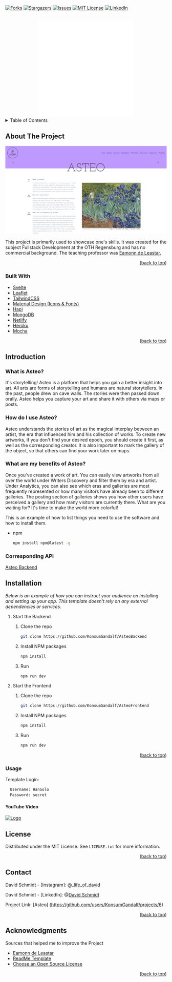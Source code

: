 <div id="top"></div>
<!--
*** Thanks for checking out the Best-README-Template. If you have a suggestion
*** that would make this better, please fork the repo and create a pull request
*** or simply open an issue with the tag "enhancement".
*** Don't forget to give the project a star!
*** Thanks again! Now go create something AMAZING! :D
-->



<!-- PROJECT SHIELDS -->
<!--
*** I'm using markdown "reference style" links for readability.
*** Reference links are enclosed in brackets [ ] instead of parentheses ( ).
*** See the bottom of this document for the declaration of the reference variables
*** for contributors-url, forks-url, etc. This is an optional, concise syntax you may use.
*** https://www.markdownguide.org/basic-syntax/#reference-style-links
-->
[![Forks][forks-shield]][forks-url]
[![Stargazers][stars-shield]][stars-url]
[![Issues][issues-shield]][issues-url]
[![MIT License][license-shield]][license-url]
[![LinkedIn][linkedin-shield]][linkedin-url]



<!-- PROJECT LOGO -->
<br />
<div align="center">
  <a href="https://asteo.netlify.app/">
    <img src="public\design\images\icons\AsteoLogoWhite.png" alt="Logo" width="300" height="300">
  </a>

</div>



<!-- TABLE OF CONTENTS -->
<details>
  <summary>Table of Contents</summary>
  <ol>
    <li>
      <a href="#about-the-project">About The Project</a>
      <ul>
        <li><a href="#built-with">Built With</a></li>
      </ul>
    </li>
    <li>
      <a href="#introduction">Introduction</a>
      <ul>
        <li><a href="#what-is-asteo">What is Asteo?</a></li>
        <li><a href="#how-do-i-use-asteo">How do I use Asteo?</a></li>
        <li><a href="#what-are-my-benefits-of-asteo">What are my benefits of Asteo?</a></li>
      </ul>
    </li>
    <li>
      <a href="#installation">Installation</a>
      <ul>
        <li><a href="#usage">Usage</a></li>
      </ul>
    </li>
    <li><a href="#license">License</a></li>
    <li><a href="#contact">Contact</a></li>
    <li><a href="#acknowledgments">Acknowledgments</a></li>
  </ol>
</details>



<!-- ABOUT THE PROJECT -->
## About The Project

<a href="https://asteo.netlify.app/">
    <img src="public\design\images\icons\Preview.png" alt="Logo">
</a>

This project is primarily used to showcase one's skills. It was created for the subject Fullstack Development at the OTH Regensburg and has no commercial background. 
The teaching professor was <a href="public\design\screenshot.png">Eamonn de Leastar.

<p align="right">(<a href="#top">back to top</a>)</p>



### Built With


* [Svelte](https://svelte.dev/)
* [Leaflet](https://leafletjs.com/)
* [TailwindCSS](https://tailwindcss.com/)
* [Material Design (Icons & Fonts)](https://developers.google.com/fonts/docs/material_icons)
* [Hapi](https://hapi.dev/)
* [MongoDB](https://www.mongodb.com/)
* [Netlify](https://www.netlify.com/)
* [Heroku](https://dashboard.heroku.com/)
* [Mocha](https://mochajs.org/)

<p align="right">(<a href="#top">back to top</a>)</p>



## Introduction

<!-- GETTING STARTED -->
### What is Asteo?

It's storytelling! Asteo is a platform that helps you gain a better insight into art. All arts are forms of storytelling and humans are natural storytellers. In the past, people drew on cave walls. The stories were then passed down orally. Asteo helps you capture your art and share it with others via maps or posts.

### How do I use Asteo?

Asteo understands the stories of art as the magical interplay between an artist, the era that influenced him and his collection of works. To create new artworks, if you don't find your desired epoch, you should create it first, as well as the corresponding creator. It is also important to mark the gallery of the object, so that others can find your work later on maps.

### What are my benefits of Asteo?

Once you've created a work of art. You can easily view artworks from all over the world under Writers Discovery and filter them by era and artist. Under Analytics, you can also see which eras and galleries are most frequently represented or how many visitors have already been to different galleries. The posting section of galleries shows you how other users have perceived a gallery and how many visitors are currently there. What are you waiting for? It's time to make the world more colorful!

This is an example of how to list things you need to use the software and how to install them.
* npm
  ```sh
  npm install npm@latest -g
  ```

### Corresponding API

<a href="https://github.com/KonsumGandalf/AsteoBackend">Asteo Backend</a>

## Installation

_Below is an example of how you can instruct your audience on installing and setting up your app. This template doesn't rely on any external dependencies or services._

1. Start the Backend

    1. Clone the repo
        ```sh
        git clone https://github.com/KonsumGandalf/AsteoBackend
        ```
    2. Install NPM packages
        ```sh
        npm install
        ```
    3. Run
        ```sh
        npm run dev
        ``` 
2. Start the Frontend

    1. Clone the repo
        ```sh
        git clone https://github.com/KonsumGandalf/AsteoFrontend
        ```
    2. Install NPM packages
        ```sh
        npm install
        ```
    3. Run
        ```sh
        npm run dev
        ```

<p align="right">(<a href="#top">back to top</a>)</p>


### Usage

Template Login:
  ```sh
    Username: HanSolo
    Password: secret
  ```
  
#### YouTube Video
<a href="https://www.youtube.com/watch?v=VkbmjF1PwCM&list=PLQXLltJ_ijbIhzO_AFdyr_wtjpOm08xAq&index=2">
    <img src="https://i.ytimg.com/vi/VkbmjF1PwCM/hqdefault.jpg?sqp=-oaymwEXCNACELwBSFryq4qpAwkIARUAAIhCGAE=&rs=AOn4CLBlTDNYqE64v8gm0RV6p3gcN299UQ" alt="Logo">
</a>

<!-- LICENSE -->
## License

Distributed under the MIT License. See `LICENSE.txt` for more information.

<p align="right">(<a href="#top">back to top</a>)</p>



<!-- CONTACT -->
## Contact

David Schmidt - [Instagram]: @[_life_of_david](https://www.instagram.com/_life_of_david/)

David Schmidt - [LinkedIn]: @[David Schmidt](https://www.linkedin.com/in/david-schmidt-09b69b1b6)

Project Link: [Asteo] (https://github.com/users/KonsumGandalf/projects/6)

<p align="right">(<a href="#top">back to top</a>)</p>



<!-- ACKNOWLEDGMENTS -->
## Acknowledgments

Sources that helped me to improve the Project
  
* [Eamonn de Leastar](https://github.com/edeleastar)
* [ReadMe Template](https://github.com/othneildrew/Best-README-Template)
* [Choose an Open Source License](https://choosealicense.com)

<p align="right">(<a href="#top">back to top</a>)</p>



<!-- MARKDOWN LINKS & IMAGES -->
<!-- https://www.markdownguide.org/basic-syntax/#reference-style-links -->
[forks-shield]: https://img.shields.io/github/forks/KonsumGandalf/AsteoFrontend?style=for-the-badge
[forks-url]:https://github.com/KonsumGandalf/AsteoFrontend
[stars-shield]: https://img.shields.io/github/stars/KonsumGandalf/AsteoFrontend?style=for-the-badge
[stars-url]: https://github.com/KonsumGandalf/AsteoFrontend
[issues-shield]: https://img.shields.io/github/issues/KonsumGandalf/AsteoFrontend?style=for-the-badge
[issues-url]: https://github.com/KonsumGandalf/AsteoFrontend/issues
[license-shield]: https://img.shields.io/github/license/othneildrew/Best-README-Template.svg?style=for-the-badge
[license-url]: https://github.com/othneildrew/Best-README-Template/blob/master/LICENSE.txt
[linkedin-shield]: https://img.shields.io/badge/-LinkedIn-black.svg?style=for-the-badge&logo=linkedin&colorB=555
[linkedin-url]: https://www.linkedin.com/in/david-schmidt-09b69b1b6/
[product-screenshot]: public\design\images\icons\Preview.png
